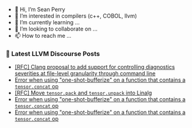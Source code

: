 - 👋 Hi, I’m Sean Perry
- 👀 I’m interested in compilers (c++, COBOL, llvm)
- 🌱 I’m currently learning ...
- 💞️ I’m looking to collaborate on ...
- 📫 How to reach me ...

<!---
s66perry/s66perry is a ✨ special ✨ repository because its `README.md` (this file) appears on your GitHub profile.
You can click the Preview link to take a look at your changes.
--->
### 📕 Latest LLVM Discourse Posts

<!-- DISCOURSE-LLVM:START -->
- [[RFC] Clang proposal to add support for controlling diagnostics severities at file-level granularity through command line](https://discourse.llvm.org/t/rfc-clang-proposal-to-add-support-for-controlling-diagnostics-severities-at-file-level-granularity-through-command-line/83117#post_2)
- [Error when using &quot;one-shot-bufferize&quot; on a function that contains a `tensor.concat` op](https://discourse.llvm.org/t/error-when-using-one-shot-bufferize-on-a-function-that-contains-a-tensor-concat-op/83112#post_4)
- [[RFC] Move `tensor.pack` and `tensor.unpack` into Linalg](https://discourse.llvm.org/t/rfc-move-tensor-pack-and-tensor-unpack-into-linalg/83096#post_10)
- [Error when using &quot;one-shot-bufferize&quot; on a function that contains a `tensor.concat` op](https://discourse.llvm.org/t/error-when-using-one-shot-bufferize-on-a-function-that-contains-a-tensor-concat-op/83112#post_3)
- [Error when using &quot;one-shot-bufferize&quot; on a function that contains a `tensor.concat` op](https://discourse.llvm.org/t/error-when-using-one-shot-bufferize-on-a-function-that-contains-a-tensor-concat-op/83112#post_2)
<!-- DISCOURSE-LLVM:END -->
